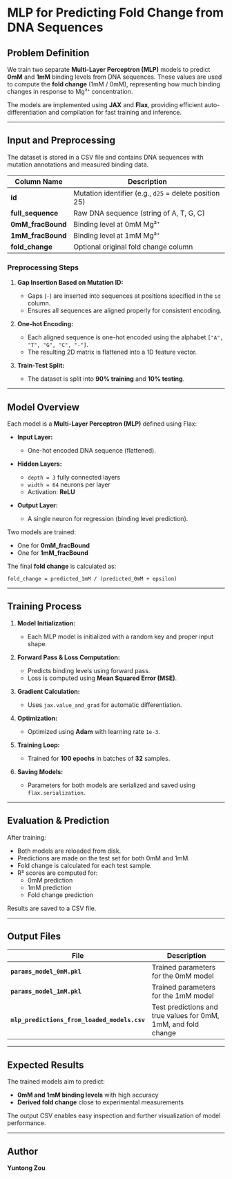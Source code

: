 # MLP for Predicting Fold Change from DNA Sequences

## **Problem Definition**
We train two separate **Multi-Layer Perceptron (MLP)** models to predict **0mM** and **1mM** binding levels from DNA sequences. These values are used to compute the **fold change** (1mM / 0mM), representing how much binding changes in response to Mg²⁺ concentration.

The models are implemented using **JAX** and **Flax**, providing efficient auto-differentiation and compilation for fast training and inference.

---

## **Input and Preprocessing**
The dataset is stored in a CSV file and contains DNA sequences with mutation annotations and measured binding data.

| Column Name        | Description |
|--------------------|-------------|
| **id**             | Mutation identifier (e.g., `d25` = delete position 25) |
| **full_sequence**  | Raw DNA sequence (string of A, T, G, C) |
| **0mM_fracBound**  | Binding level at 0mM Mg²⁺ |
| **1mM_fracBound**  | Binding level at 1mM Mg²⁺ |
| **fold_change**    | Optional original fold change column |

### **Preprocessing Steps**
1. **Gap Insertion Based on Mutation ID:**  
   - Gaps (`-`) are inserted into sequences at positions specified in the `id` column.
   - Ensures all sequences are aligned properly for consistent encoding.

2. **One-hot Encoding:**  
   - Each aligned sequence is one-hot encoded using the alphabet `["A", "T", "G", "C", "-"]`.
   - The resulting 2D matrix is flattened into a 1D feature vector.

3. **Train-Test Split:**  
   - The dataset is split into **90% training** and **10% testing**.

---

## **Model Overview**
Each model is a **Multi-Layer Perceptron (MLP)** defined using Flax:

- **Input Layer:**  
  - One-hot encoded DNA sequence (flattened).

- **Hidden Layers:**  
  - `depth = 3` fully connected layers  
  - `width = 64` neurons per layer  
  - Activation: **ReLU**

- **Output Layer:**  
  - A single neuron for regression (binding level prediction).

Two models are trained:
- One for **0mM_fracBound**
- One for **1mM_fracBound**

The final **fold change** is calculated as:
```
fold_change = predicted_1mM / (predicted_0mM + epsilon)
```

---

## **Training Process**
1. **Model Initialization:**  
   - Each MLP model is initialized with a random key and proper input shape.

2. **Forward Pass & Loss Computation:**  
   - Predicts binding levels using forward pass.
   - Loss is computed using **Mean Squared Error (MSE)**.

3. **Gradient Calculation:**  
   - Uses `jax.value_and_grad` for automatic differentiation.

4. **Optimization:**  
   - Optimized using **Adam** with learning rate `1e-3`.

5. **Training Loop:**  
   - Trained for **100 epochs** in batches of **32** samples.

6. **Saving Models:**  
   - Parameters for both models are serialized and saved using `flax.serialization`.

---

## **Evaluation & Prediction**
After training:

- Both models are reloaded from disk.
- Predictions are made on the test set for both 0mM and 1mM.
- Fold change is calculated for each test sample.
- R² scores are computed for:
  - 0mM prediction
  - 1mM prediction
  - Fold change prediction

Results are saved to a CSV file.

---

## **Output Files**

| File | Description |
|------|-------------|
| **`params_model_0mM.pkl`** | Trained parameters for the 0mM model |
| **`params_model_1mM.pkl`** | Trained parameters for the 1mM model |
| **`mlp_predictions_from_loaded_models.csv`** | Test predictions and true values for 0mM, 1mM, and fold change |

---


## **Expected Results**
The trained models aim to predict:

- **0mM and 1mM binding levels** with high accuracy
- **Derived fold change** close to experimental measurements

The output CSV enables easy inspection and further visualization of model performance.

---

## **Author**
**Yuntong Zou**
